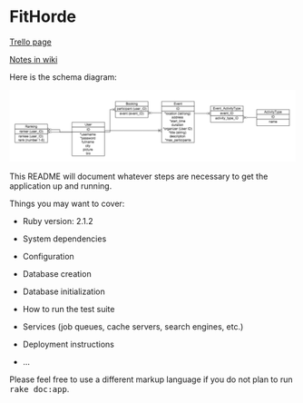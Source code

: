 # FitHorde

[Trello page](https://trello.com/b/T6fRYGNk/fithorde-ga-project-2-khaled-and-michael)

[Notes in wiki](https://github.com/hyloguy/FitHorde/wiki)

Here is the schema diagram:

![schema diagram](devstuff/schema.png)


This README will document whatever steps are necessary to get the
application up and running.

Things you may want to cover:

* Ruby version: 2.1.2

* System dependencies

* Configuration

* Database creation

* Database initialization

* How to run the test suite

* Services (job queues, cache servers, search engines, etc.)

* Deployment instructions

* ...


Please feel free to use a different markup language if you do not plan to run
<tt>rake doc:app</tt>.

